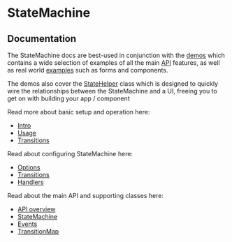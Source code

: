 # StateMachine

## Documentation

The StateMachine docs are best-used in conjunction with the [demos](../demo) which contains a wide selection of examples of all the main [API](http://statemachine.davestewart.io/html/api) features, as well as real world [examples](http://statemachine.davestewart.io/html/examples) such as forms and components. 

The demos also cover the [StateHelper](http://statemachine.davestewart.io/html/setup) class which is designed to quickly wire the relationships between the StateMachine and a UI, freeing you to get on with building your app / component


Read more about basic setup and operation here:

- [Intro](main/intro.md)
- [Usage](main/usage.md)
- [Transitions](main/transitions.md)

Read about configuring StateMachine here:

- [Options](config/options.md)
- [Transitions](config/transitions.md)
- [Handlers](config/handlers.md)

Read about the main API and supporting classes here:

- [API overview](api/readme.md)
- [StateMachine](api/statemachine.md)
- [Events](api/events.md)
- [TransitionMap](api/transitionmap.md)

